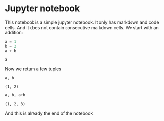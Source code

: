 # Jupyter notebook

This notebook is a simple jupyter notebook. It only has markdown and code cells. And it does not contain consecutive markdown cells. We start with an addition:

```python
a = 1
b = 2
a + b
```
```
3
```
Now we return a few tuples

```python
a, b
```
```
(1, 2)
```

```python
a, b, a+b
```
```
(1, 2, 3)
```
And this is already the end of the notebook

